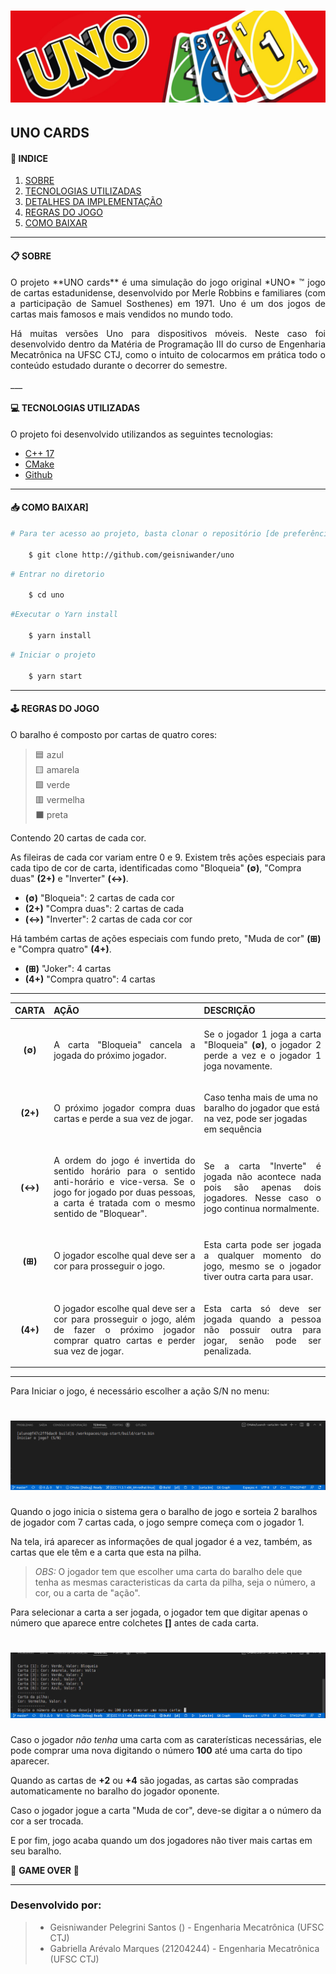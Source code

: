 <h1 align="center">
    <img src="midia/logo.jpg">
</h1>

## **UNO CARDS**

#### 📌 **INDICE**

1.  [SOBRE](#📋-sobre)
2.  [TECNOLOGIAS UTILIZADAS](#💻-tecnologias-utilizadas)
3.  [DETALHES DA IMPLEMENTAÇÃO](#🎯-detalhes-da-implementação)
4.  [REGRAS DO JOGO](#🕹-regras-do-jogo)
5.  [COMO BAIXAR](#📥-como-baixar)

___

#### 📋 **SOBRE**

<p align="justify">
O projeto **UNO cards** é uma simulação  do jogo original  *UNO* ™ jogo de cartas estadunidense, desenvolvido por Merle Robbins e familiares (com a participação de Samuel Sosthenes) em 1971. Uno é um dos jogos de cartas mais famosos e mais vendidos no mundo todo.
</p>

<p align="justify">
Há muitas versões Uno para dispositivos móveis. Neste caso foi desenvolvido dentro da Matéria de Programação III do curso de Engenharia Mecatrônica na UFSC CTJ, como o intuito de colocarmos em prática todo o conteúdo estudado durante o decorrer do semestre.
</p>
___

#### 💻 **TECNOLOGIAS UTILIZADAS**

O projeto foi desenvolvido utilizandos as seguintes tecnologias:

- [C++ 17](https://en.cppreference.com/w/cpp/17)
- [CMake](https://cmake.org/)
- [Github](https://github.com/)
___

#### 📥 **COMO BAIXAR**] 

```bash
# Para ter acesso ao projeto, basta clonar o repositório [de preferência para a utilização do compilador GCC 11.3.1 x86_64-redhat-linux]

    $ git clone http://github.com/geisniwander/uno

```

```bash
# Entrar no diretorio

    $ cd uno
```

```bash
#Executar o Yarn install

    $ yarn install

```


```bash
# Iniciar o projeto

    $ yarn start

```
___

#### 🕹 **REGRAS DO JOGO**

<p align="justify">
O baralho é composto por cartas de quatro
cores:

>  🟦 azul <br>
>  🟨 amarela <br>
>  🟩 verde <br>
>  🟥 vermelha <br>
> ⬛ preta <br>

Contendo 20 cartas de cada cor.
</p>

<p align="justify">

As fileiras de cada cor variam entre 0 e 9. Existem três ações especiais para cada tipo de cor de carta, identificadas como "Bloqueia" **(∅)**, "Compra duas" **(2+)** e "Inverter" **(↔)**. 

- **(∅)** "Bloqueia": 2 cartas de cada cor
- **(2+)** "Compra duas": 2 cartas de cada
- **(↔)** "Inverter": 2 cartas de cada cor cor

Há também cartas de ações especiais com fundo preto, "Muda de cor" **(⊞)** e "Compra quatro" **(4+)**.

- **(⊞)** "Joker": 4 cartas
- **(4+)** "Compra quatro": 4 cartas

___

| CARTA    |  AÇÃO  | DESCRIÇÃO |
  :---:  |  :---  |  :---
**(∅)** |<p align="justify"> A carta "Bloqueia" cancela a jogada do próximo jogador.</p>|<p align="justify"> Se o jogador 1 joga a carta "Bloqueia" **(∅)**, o jogador 2 perde a vez e o jogador 1 joga novamente.</p>
**(2+)**|<p align="justify"> O próximo jogador compra duas cartas e perde a sua vez de jogar.</p> | <p> Caso tenha mais de uma no baralho do jogador que está na vez, pode ser jogadas em sequência </p> 
**(↔)** |<p align="justify"> A ordem do jogo é invertida do sentido horário para o sentido anti-horário e vice-versa. Se o jogo for jogado por duas pessoas, a carta é tratada com o mesmo sentido de "Bloquear".</p>|<p align="justify"> Se a carta "Inverte" é jogada não acontece nada pois são apenas dois jogadores. Nesse caso o jogo continua normalmente.</p>
**(⊞)** |<p align="justify"> O jogador escolhe qual deve ser a cor para prosseguir o jogo.</p>|<p align="justify"> Esta carta pode ser jogada a qualquer momento do jogo, mesmo se o jogador tiver outra carta para usar.</p>
**(4+)**|<p align="justify"> O jogador escolhe qual deve ser a cor para prosseguir o jogo, além de fazer o próximo jogador comprar quatro cartas e perder sua vez de jogar.</p>|<p align="justify"> Esta carta só deve ser jogada quando a pessoa não possuir outra para jogar, senão pode ser penalizada.</p>
___

Para Iniciar o jogo, é necessário escolher a ação S/N no menu:

<h1 align="center">
    <img src="midia/menu.png"> 
</h1>

 Quando o jogo inicia o sistema gera o baralho de jogo e sorteia 2 baralhos de jogador com 7 cartas cada, o jogo sempre começa com o jogador 1.

 Na tela, irá aparecer as informações de qual jogador é a vez, também, as cartas que ele têm e a carta que esta na pilha.
 > *OBS:* 
 O jogador tem que escolher uma carta do baralho dele que tenha as mesmas caracteristicas da carta da pilha, seja o número, a cor, ou a carta de "ação".

 Para selecionar a carta a ser jogada, o jogador tem que digitar apenas o número que aparece entre colchetes **[]** antes de cada carta.

<h1 align="center">
    <img src="midia/seleciona_carta.png">
</h1>

Caso o jogador *não tenha* uma carta com as caraterísticas necessárias, ele pode comprar uma nova digitando o número **100** até uma carta do tipo aparecer.

Quando as cartas de **+2** ou **+4** são jogadas, as cartas são compradas automaticamente no baralho do jogador oponente.

Caso o jogador jogue a carta "Muda de cor", deve-se digitar a o número da cor a ser trocada.

E por fim, jogo acaba quando um dos jogadores não tiver mais cartas em seu baralho.

 👾 **GAME OVER** 👾
</p>

___

### **Desenvolvido por:**

> * Geisniwander Pelegrini Santos () - Engenharia Mecatrônica (UFSC CTJ) <br>
> * Gabriella Arévalo Marques (21204244) - Engenharia Mecatrônica (UFSC CTJ)
